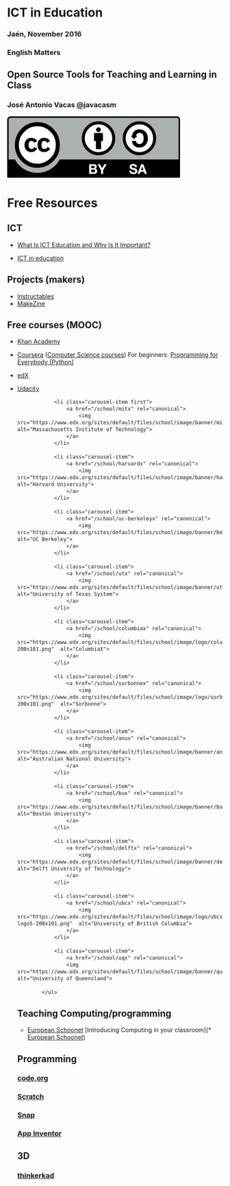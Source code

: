 # ICT in Education

### Jaén, November 2016

### English Matters

## Open Source Tools for Teaching and Learning in Class

### José Antonio Vacas @javacasm

![./Licencia CC.png](./images/Licencia_CC.png)

# Free Resources

## ICT

* [
What Is ICT Education and Why Is It Important?](http://www.mpict.org/ict_education_defined_importance.html)

* [ICT in education](https://en.wikibooks.org/wiki/ICT_in_Education)

## Projects (makers)

* [Instructables](http://instructables.com)
* [MakeZine](http://makezine.com)

## Free courses (MOOC)

* [Khan Academy](https://www.khanacademy.org/)
* [Coursera](https://www.coursera.org) ([Computer Science courses](https://www.coursera.org/browse/computer-science?languages=en))
    For beginners: [Programming for Everybody (Python)](https://class.coursera.org/pythonlearn-003)

* [edX](https://www.edx.org/)

* [Udacity](https://www.udacity.com/)

<ul class="carousel-list">

                <li class="carousel-item first">
                    <a href="/school/mitx" rel="canonical">
                        <img src="https://www.edx.org/sites/default/files/school/image/banner/mit_logo_200x101_0.png"  alt="Massachusetts Institute of Technology">
                    </a>
                </li>

                <li class="carousel-item">
                    <a href="/school/harvardx" rel="canonical">
                        <img src="https://www.edx.org/sites/default/files/school/image/banner/harvard_logo_200x101_0.png"  alt="Harvard University">
                    </a>
                </li>

                <li class="carousel-item">
                    <a href="/school/uc-berkeleyx" rel="canonical">
                        <img src="https://www.edx.org/sites/default/files/school/image/banner/berkeley_logo_200x101_0.png"  alt="UC Berkeley">
                    </a>
                </li>

                <li class="carousel-item">
                    <a href="/school/utx" rel="canonical">
                        <img src="https://www.edx.org/sites/default/files/school/image/banner/ut_logo_200x101_0.png"  alt="University of Texas System">
                    </a>
                </li>

                <li class="carousel-item">
                    <a href="/school/columbiax" rel="canonical">
                        <img src="https://www.edx.org/sites/default/files/school/image/logo/columbia-200x101.png"  alt="ColumbiaX">
                    </a>
                </li>

                <li class="carousel-item">
                    <a href="/school/sorbonnex" rel="canonical">
                        <img src="https://www.edx.org/sites/default/files/school/image/logo/sorbonne-200x101.png"  alt="Sorbonne">
                    </a>
                </li>

                <li class="carousel-item">
                    <a href="/school/anux" rel="canonical">
                        <img src="https://www.edx.org/sites/default/files/school/image/banner/anu_logo_200x101_0.png"  alt="Australian National University">
                    </a>
                </li>

                <li class="carousel-item">
                    <a href="/school/bux" rel="canonical">
                        <img src="https://www.edx.org/sites/default/files/school/image/banner/boston_logo_200x101_0_0.png"  alt="Boston University">
                    </a>
                </li>

                <li class="carousel-item">
                    <a href="/school/delftx" rel="canonical">
                        <img src="https://www.edx.org/sites/default/files/school/image/banner/delft_logo_200x101_0.png"  alt="Delft University of Technology">
                    </a>
                </li>

                <li class="carousel-item">
                    <a href="/school/ubcx" rel="canonical">
                        <img src="https://www.edx.org/sites/default/files/school/image/logo/ubcx-logo5-200x101.png"  alt="University of British Columbia">
                    </a>
                </li>

                <li class="carousel-item">
                    <a href="/school/uqx" rel="canonical">
                    <img src="https://www.edx.org/sites/default/files/school/image/banner/queensland_logo_200x101_0_0.png"  alt="University of Queensland">

            </ul>


## Teaching Computing/programming

* [European Schoonet](http://www.europeanschoolnetacademy.eu) [Introducing Computing in your classroom](* [European Schoonet](http://www.europeanschoolnetacademy.eu/web/introducing-computing-in-your-classroom))

## Programming

### [code.org](http://code.org)

### [Scratch](https://scratch.mit.edu/projects/editor/)
### [Snap](http://snap.berkeley.edu/snapsource/snap.html)
### [App Inventor](http://ai2.appinventor.mit.edu/#4847958752231424)

## 3D

### [thinkerkad](https://www.tinkercad.com/)
